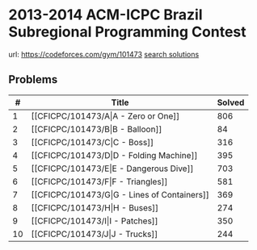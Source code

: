 # 2013-2014 ACM-ICPC Brazil Subregional Programming Contest

url: https://codeforces.com/gym/101473
[search solutions](https://www.google.com/search?q=Solution+OR+題解+2013-2014+ACM-ICPC+Brazil+Subregional+Programming+Contest)

## Problems

| # | Title | Solved |
| --- | --- | --- |
|1|[[CFICPC/101473/A\|A - Zero or One]]|806|
|2|[[CFICPC/101473/B\|B - Balloon]]|84|
|3|[[CFICPC/101473/C\|C - Boss]]|316|
|4|[[CFICPC/101473/D\|D - Folding Machine]]|395|
|5|[[CFICPC/101473/E\|E - Dangerous Dive]]|703|
|6|[[CFICPC/101473/F\|F - Triangles]]|581|
|7|[[CFICPC/101473/G\|G - Lines of Containers]]|369|
|8|[[CFICPC/101473/H\|H - Buses]]|274|
|9|[[CFICPC/101473/I\|I - Patches]]|350|
|10|[[CFICPC/101473/J\|J - Trucks]]|244|

